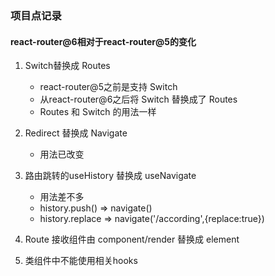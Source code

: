 ### 项目点记录
#### react-router@6相对于react-router@5的变化
1. Switch替换成 Routes
    - react-router@5之前是支持 Switch
    - 从react-router@6之后将 Switch 替换成了 Routes
    - Routes 和 Switch 的用法一样

2. Redirect 替换成 Navigate
    - 用法已改变

3. 路由跳转的useHistory 替换成 useNavigate
    - 用法差不多
    - history.push() => navigate()
    - history.replace => navigate('/according',{replace:true})

4. Route 接收组件由 component/render 替换成 element
5. 类组件中不能使用相关hooks


